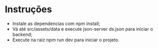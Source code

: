 # Instruções
- Instale as dependencias com npm install;
- Vá até src/assets/data e execute json-server ds.json para iniciar o backend;
- Execute na raiz npm run dev para iniciar o projeto.
